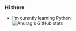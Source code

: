 ### Hi there
- I'm curently learning Python</br>
![Anurag's GitHub stats](https://github-readme-stats.vercel.app/api?username=chulhyunjo&show_icons=true&theme=radical)
